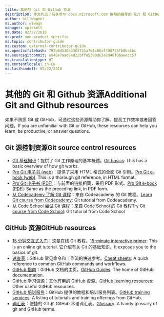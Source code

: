 ```yaml
---
title: 其他的 Git 和 Github 资源
description: 本文列出了有关参与 docs.microsoft.com 供稿的推荐的 Git 和 GitHub 学习资源。
author: billwagner
ms.author: wiwagn
manager: wpickett
ms.date: 02/27/2018
ms.prod: non-product-specific
ms.topic: contributor-guide
ms.custom: external-contributor-guide
ms.openlocfilehash: 792b8d530a4308741a7e1c86af40d738fb0ba1bc
ms.sourcegitcommit: e046e7aad8ed22bffe5380d63a9d40f0baeecc57
ms.translationtype: HT
ms.contentlocale: zh-CN
ms.lasthandoff: 05/22/2018
---
```

# <a name="additional-git-and-github-resources"></a><span data-ttu-id="8cd9f-103">其他的 Git 和 Github 资源</span><span class="sxs-lookup"><span data-stu-id="8cd9f-103">Additional Git and Github resources</span></span>

<span data-ttu-id="8cd9f-104">如果不熟悉 Git 或 GitHub，可通过这些资源帮助你了解、提高工作效率或者回答问题。</span><span class="sxs-lookup"><span data-stu-id="8cd9f-104">If you are unfamiliar with Git or GitHub, these resources can help you learn, be productive, or answer questions.</span></span>

## <a name="git-source-control-resources"></a><span data-ttu-id="8cd9f-105">Git 源控制资源</span><span class="sxs-lookup"><span data-stu-id="8cd9f-105">Git source control resources</span></span>

- <span data-ttu-id="8cd9f-106">[Git 基础知识](https://go.microsoft.com/fwlink/?linkid=853939)：提供了 Git 工作原理的基本概述。</span><span class="sxs-lookup"><span data-stu-id="8cd9f-106">[Git basics](https://go.microsoft.com/fwlink/?linkid=853939): This has a basic overview of how git works.</span></span>
- <span data-ttu-id="8cd9f-107">[Pro Git 电子书 (web)](https://go.microsoft.com/fwlink/?linkid=853940)：提供了采用 HTML 格式的全面 Git 引用。</span><span class="sxs-lookup"><span data-stu-id="8cd9f-107">[Pro Git e-book (web)](https://go.microsoft.com/fwlink/?linkid=853940): This is a thorough git reference, in HTML format.</span></span>
- <span data-ttu-id="8cd9f-108">[Pro Git 电子书 (PDF)](https://progit2.s3.amazonaws.com/en/2016-03-22-f3531/progit-en.1084.pdf)：与前面的链接相同，采用 PDF 形式。</span><span class="sxs-lookup"><span data-stu-id="8cd9f-108">[Pro Git e-book (PDF)](https://progit2.s3.amazonaws.com/en/2016-03-22-f3531/progit-en.1084.pdf): Same as the preceding link, in PDF form.</span></span>
- <span data-ttu-id="8cd9f-109">[从 Codecademy 了解 Git 课程](https://www.codecademy.com/learn/learn-git)：来自 Codeacademy 的 Git 教程。</span><span class="sxs-lookup"><span data-stu-id="8cd9f-109">[Learn Git course from Codecademy](https://www.codecademy.com/learn/learn-git): Git tutorial from Codeacademy.</span></span>
- <span data-ttu-id="8cd9f-110">[从 Code School 尝试 Git 课程](https://www.codeschool.com/courses/try-git)：来自 Code School 的 Git 教程</span><span class="sxs-lookup"><span data-stu-id="8cd9f-110">[Try Git course from Code School](https://www.codeschool.com/courses/try-git): Git tutorial from Code School</span></span>

## <a name="github-resources"></a><span data-ttu-id="8cd9f-111">GitHub 资源</span><span class="sxs-lookup"><span data-stu-id="8cd9f-111">GitHub resources</span></span>

- <span data-ttu-id="8cd9f-112">[15 分钟交互式入门](https://try.github.io/)：这是在线 Git 教程。</span><span class="sxs-lookup"><span data-stu-id="8cd9f-112">[15-minute interactive primer](https://try.github.io/): This is an online git tutorial.</span></span> <span data-ttu-id="8cd9f-113">它介绍有关 Git 的基础知识。</span><span class="sxs-lookup"><span data-stu-id="8cd9f-113">It exposes you to the basics of git.</span></span>
- <span data-ttu-id="8cd9f-114">[速查表](https://go.microsoft.com/fwlink/?linkid=853941)：GitHub 常见命令和工作流的快速参考。</span><span class="sxs-lookup"><span data-stu-id="8cd9f-114">[Cheat sheets](https://go.microsoft.com/fwlink/?linkid=853941): A quick reference to common GitHub commands and workflows.</span></span>
- <span data-ttu-id="8cd9f-115">[GitHub 指南](https://guides.github.com/)：GitHub 文档的主页。</span><span class="sxs-lookup"><span data-stu-id="8cd9f-115">[GitHub Guides](https://guides.github.com/): The home of GitHub documentation.</span></span>
- <span data-ttu-id="8cd9f-116">[GitHub 学习资源](https://help.github.com/articles/git-and-github-learning-resources/)：其他有用的 GitHub 资源。</span><span class="sxs-lookup"><span data-stu-id="8cd9f-116">[GitHub learning resources](https://help.github.com/articles/git-and-github-learning-resources/): Other useful GitHub resources.</span></span>
- <span data-ttu-id="8cd9f-117">[GitHub 培训服务](https://services.github.com/training/)：GitHub 提供的教程和培训服务列表。</span><span class="sxs-lookup"><span data-stu-id="8cd9f-117">[GitHub training services](https://services.github.com/training/): A listing of tutorials and training offerings from GitHub.</span></span>
- <span data-ttu-id="8cd9f-118">[词汇表](https://help.github.com/articles/github-glossary)：便捷的 Git 和 GitHub 术语词汇表。</span><span class="sxs-lookup"><span data-stu-id="8cd9f-118">[Glossary](https://help.github.com/articles/github-glossary): A handy glossary of git and GitHub terms.</span></span>
